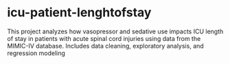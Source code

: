 # icu-patient-lenghtofstay
This project analyzes how vasopressor and sedative use impacts ICU length of stay in patients with acute spinal cord injuries using data from the MIMIC-IV database. Includes data cleaning, exploratory analysis, and regression modeling
